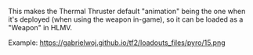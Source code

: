 This makes the Thermal Thruster default "animation" being the one when it's deployed (when using the weapon in-game), so it can be loaded as a "Weapon" in HLMV.

Example: https://gabrielwoj.github.io/tf2/loadouts_files/pyro/15.png